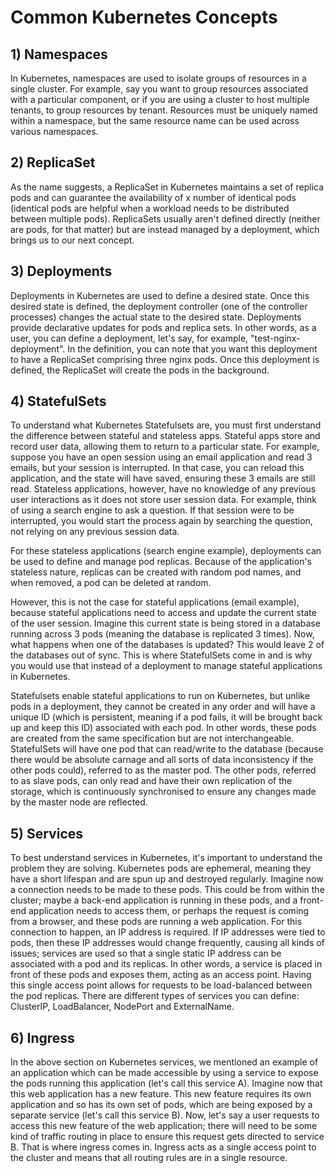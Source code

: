 # Common Kubernetes Concepts

## 1) Namespaces

In Kubernetes, namespaces are used to isolate groups of resources in a single cluster. For example, say you want to group resources associated with a particular component, or if you are using a cluster to host multiple tenants, to group resources by tenant. Resources must be uniquely named within a namespace, but the same resource name can be used across various namespaces.

## 2) ReplicaSet

As the name suggests, a ReplicaSet in Kubernetes maintains a set of replica pods and can guarantee the availability of x number of identical pods (identical pods are helpful when a workload needs to be distributed between multiple pods). ReplicaSets usually aren't defined directly (neither are pods, for that matter) but are instead managed by a deployment, which brings us to our next concept.

## 3) Deployments

Deployments in Kubernetes are used to define a desired state. Once this desired state is defined, the deployment controller (one of the controller processes) changes the actual state to the desired state. Deployments provide declarative updates for pods and replica sets. In other words, as a user, you can define a deployment, let's say, for example, "test-nginx-deployment". In the definition, you can note that you want this deployment to have a ReplicaSet comprising three nginx pods. Once this deployment is defined, the ReplicaSet will create the pods in the background. 

## 4) StatefulSets

To understand what Kubernetes Statefulsets are, you must first understand the difference between stateful and stateless apps. Stateful apps store and record user data, allowing them to return to a particular state. For example, suppose you have an open session using an email application and read 3 emails, but your session is interrupted. In that case, you can reload this application, and the state will have saved, ensuring these 3 emails are still read. Stateless applications, however, have no knowledge of any previous user interactions as it does not store user session data. For example, think of using a search engine to ask a question. If that session were to be interrupted, you would start the process again by searching the question, not relying on any previous session data.

For these stateless applications (search engine example), deployments can be used to define and manage pod replicas. Because of the application's stateless nature, replicas can be created with random pod names, and when removed, a pod can be deleted at random.

However, this is not the case for stateful applications (email example), because stateful applications need to access and update the current state of the user session. Imagine this current state is being stored in a database running across 3 pods (meaning the database is replicated 3 times). Now, what happens when one of the databases is updated? This would leave 2 of the databases out of sync. This is where StatefulSets come in and is why you would use that instead of a deployment to manage stateful applications in Kubernetes. 

Statefulsets enable stateful applications to run on Kubernetes, but unlike pods in a deployment, they cannot be created in any order and will have a unique ID (which is persistent, meaning if a pod fails, it will be brought back up and keep this ID) associated with each pod. In other words, these pods are created from the same specification but are not interchangeable. StatefulSets will have one pod that can read/write to the database (because there would be absolute carnage and all sorts of data inconsistency if the other pods could), referred to as the master pod. The other pods, referred to as slave pods, can only read and have their own replication of the storage, which is continuously synchronised to ensure any changes made by the master node are reflected.

## 5) Services

To best understand services in Kubernetes, it's important to understand the problem they are solving. Kubernetes pods are ephemeral, meaning they have a short lifespan and are spun up and destroyed regularly. Imagine now a connection needs to be made to these pods. This could be from within the cluster; maybe a back-end application is running in these pods, and a front-end application needs to access them, or perhaps the request is coming from a browser, and these pods are running a web application. For this connection to happen, an IP address is required. If IP addresses were tied to pods, then these IP addresses would change frequently, causing all kinds of issues; services are used so that a single static IP address can be associated with a pod and its replicas. In other words, a service is placed in front of these pods and exposes them, acting as an access point. Having this single access point allows for requests to be load-balanced between the pod replicas. There are different types of services you can define: ClusterIP, LoadBalancer, NodePort and ExternalName.

## 6) Ingress

In the above section on Kubernetes services, we mentioned an example of an application which can be made accessible by using a service to expose the pods running this application (let's call this service A). Imagine now that this web application has a new feature. This new feature requires its own application and so has its own set of pods, which are being exposed by a separate service (let's call this service B). Now, let's say a user requests to access this new feature of the web application; there will need to be some kind of traffic routing in place to ensure this request gets directed to service B. That is where ingress comes in. Ingress acts as a single access point to the cluster and means that all routing rules are in a single resource. 

